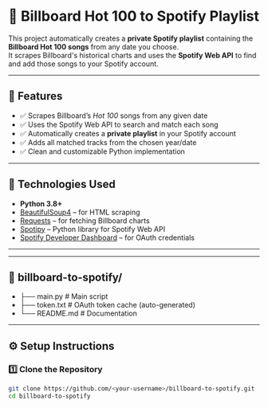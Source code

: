 # 🎵 Billboard Hot 100 to Spotify Playlist

This project automatically creates a **private Spotify playlist** containing the **Billboard Hot 100 songs** from any date you choose.  
It scrapes Billboard's historical charts and uses the **Spotify Web API** to find and add those songs to your Spotify account.

---

## 🚀 Features

- ✅ Scrapes Billboard’s *Hot 100* songs from any given date  
- ✅ Uses the Spotify Web API to search and match each song  
- ✅ Automatically creates a **private playlist** in your Spotify account  
- ✅ Adds all matched tracks from the chosen year/date  
- ✅ Clean and customizable Python implementation  

---

## 🧰 Technologies Used

- **Python 3.8+**
- [BeautifulSoup4](https://www.crummy.com/software/BeautifulSoup/bs4/doc/) – for HTML scraping  
- [Requests](https://docs.python-requests.org/en/latest/) – for fetching Billboard charts  
- [Spotipy](https://spotipy.readthedocs.io/en/2.23.0/) – Python library for Spotify Web API  
- [Spotify Developer Dashboard](https://developer.spotify.com/dashboard) – for OAuth credentials  

---

---
## 📂 billboard-to-spotify/
- ├── main.py              # Main script
- ├── token.txt            # OAuth token cache (auto-generated)
- └── README.md            # Documentation

---


## ⚙️ Setup Instructions

### 1️⃣ Clone the Repository
```bash
git clone https://github.com/<your-username>/billboard-to-spotify.git
cd billboard-to-spotify
